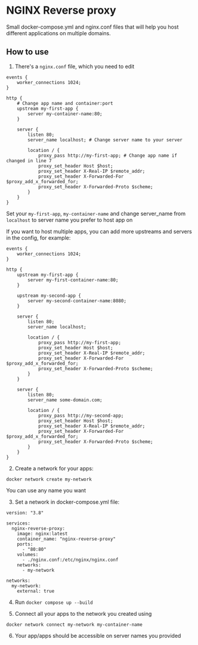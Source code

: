 # NGINX Reverse proxy

Small docker-compose.yml and nginx.conf files that will help you host different applications on multiple domains.

## How to use

1) There's a `nginx.conf` file, which you need to edit

```
events {
    worker_connections 1024;
}

http {
    # Change app name and container:port
    upstream my-first-app {
        server my-container-name:80;
    }

    server {
        listen 80;
        server_name localhost; # Change server name to your server

        location / {
            proxy_pass http://my-first-app; # Change app name if changed in line 7
            proxy_set_header Host $host;
            proxy_set_header X-Real-IP $remote_addr;
            proxy_set_header X-Forwarded-For $proxy_add_x_forwarded_for;
            proxy_set_header X-Forwarded-Proto $scheme;
        }
    }
}
```

Set your `my-first-app`, `my-container-name` and change server_name from `localhost` to server name you prefer to host app on

If you want to host multiple apps, you can add more upstreams and servers in the config, for example:

```
events {
    worker_connections 1024;
}

http {
    upstream my-first-app {
        server my-first-container-name:80;
    }

    upstream my-second-app {
        server my-second-container-name:8080;
    }

    server {
        listen 80;
        server_name localhost;

        location / {
            proxy_pass http://my-first-app;
            proxy_set_header Host $host;
            proxy_set_header X-Real-IP $remote_addr;
            proxy_set_header X-Forwarded-For $proxy_add_x_forwarded_for;
            proxy_set_header X-Forwarded-Proto $scheme;
        }
    }

    server {
        listen 80;
        server_name some-domain.com;

        location / {
            proxy_pass http://my-second-app;
            proxy_set_header Host $host;
            proxy_set_header X-Real-IP $remote_addr;
            proxy_set_header X-Forwarded-For $proxy_add_x_forwarded_for;
            proxy_set_header X-Forwarded-Proto $scheme;
        }
    }
}
```

2) Create a network for your apps:

`docker network create my-network`

You can use any name you want

3) Set a network in docker-compose.yml file:

```
version: "3.8"

services:
  nginx-reverse-proxy:
    image: nginx:latest
    container_name: "nginx-reverse-proxy"
    ports:
      - "80:80"
    volumes:
      - ./nginx.conf:/etc/nginx/nginx.conf
    networks:
      - my-network

networks:
  my-network:
    external: true
```

4) Run `docker compose up --build`

5) Connect all your apps to the network you created using

`docker network connect my-network my-container-name`

6) Your app/apps should be accessible on server names you provided